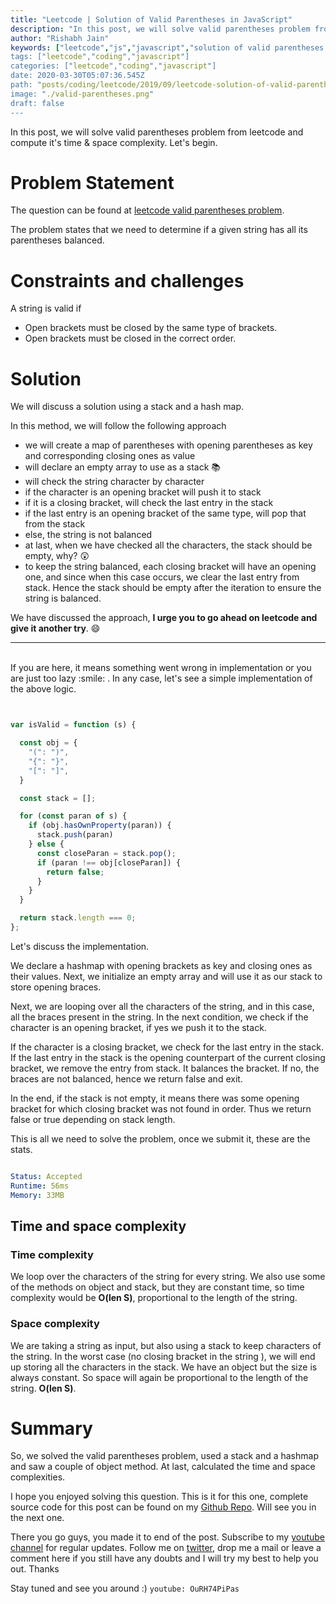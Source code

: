 ```yaml
---
title: "Leetcode | Solution of Valid Parentheses in JavaScript"
description: "In this post, we will solve valid parentheses problem from leetcode and compute the time and space complexities. Let's begin."
author: "Rishabh Jain"
keywords: ["leetcode","js","javascript","solution of valid parentheses problem","rishabh","jain","rishabh jain","rishabh1403","blog","competitive","coding","programming","tech","technology", interview", "interview questions"]
tags: ["leetcode","coding","javascript"]
categories: ["leetcode","coding","javascript"]
date: 2020-03-30T05:07:36.545Z
path: "posts/coding/leetcode/2019/09/leetcode-solution-of-valid-parentheses-in-javascript"
image: "./valid-parentheses.png"
draft: false
---
```


In this post, we will solve valid parentheses problem from leetcode and compute it's time & space complexity. Let's begin.
<!--more-->

# Problem Statement
The question can be found at [leetcode valid parentheses problem](https://leetcode.com/problems/valid-parentheses/).

The problem states that we need to determine if a given string has all its parentheses balanced.

# Constraints and challenges

A string is valid if
- Open brackets must be closed by the same type of brackets.
- Open brackets must be closed in the correct order.

# Solution

 We will discuss a solution using a stack and a hash map.

In this method, we will follow the following approach

- we will create a map of parentheses with opening parentheses as key and corresponding closing ones as value
- will declare an empty array to use as a stack :books:
- will check the string character by character
- if the character is an opening bracket will push it to stack
- if it is a closing bracket, will check the last entry in the stack
- if the last entry is an opening bracket of the same type, will pop that from the stack
- else, the string is not balanced
- at last, when we have checked all the characters, the stack should be empty, why? :astonished:
- to keep the string balanced, each closing bracket will have an opening one, and since when this case occurs, we clear the last entry from stack. Hence the stack should be empty after the iteration to ensure the string is balanced.

We have discussed the approach, **I urge you to go ahead on leetcode and give it another try**. :smile:

<hr />
<br />
If you are here, it means something went wrong in implementation or you are just too lazy :smile: . In any case, let's see a simple implementation of the above logic.

```js


var isValid = function (s) {

  const obj = {
    "(": ")",
    "{": "}",
    "[": "]",
  }

  const stack = [];

  for (const paran of s) {
    if (obj.hasOwnProperty(paran)) {
      stack.push(paran)
    } else {
      const closeParan = stack.pop();
      if (paran !== obj[closeParan]) {
        return false;
      }
    }
  }

  return stack.length === 0;
};

```

Let's discuss the implementation. 

We declare a hashmap with opening brackets as key and closing ones as their values. Next, we initialize an empty array and will use it as our stack to store opening braces.

Next, we are looping over all the characters of the string, and in this case, all the braces present in the string. In the next condition, we check if the character is an opening bracket, if yes we push it to the stack.

If the character is a closing bracket, we check for the last entry in the stack. If the last entry in the stack is the opening counterpart of the current closing bracket, we remove the entry from stack. It balances the bracket. If no, the braces are not balanced, hence we return false and exit.

In the end, if the stack is not empty, it means there was some opening bracket for which closing bracket was not found in order. Thus we return false or true depending on stack length.

This is all we need to solve the problem, once we submit it, these are the stats.
```yaml

Status: Accepted
Runtime: 56ms
Memory: 33MB

```

## Time and space complexity

### Time complexity

We loop over the characters of the string for every string. We also use some of the methods on object and stack, but they are constant time, so time complexity would be **O(len S)**, proportional to the length of the string.

### Space complexity

We are taking a string as input, but also using a stack to keep characters of the string. In the worst case (no closing bracket in the string ), we will end up storing all the characters in the stack. We have an object but the size is always constant. So space will again be proportional to the length of the string. **O(len S)**.

# Summary

So, we solved the valid parentheses problem, used a stack and a hashmap and saw a couple of object method. At last, calculated the time and space complexities.

I hope you enjoyed solving this question. This is it for this one, complete source code for this post can be found on my [Github Repo](https://github.com/rishabh1403/leetcode-javascript-solutions). Will see you in the next one.

There you go guys, you made it to end of the post.  Subscribe to my [youtube channel](https://www.youtube.com/channel/UC4syrEYE9_fzeVBajZIyHlA) for regular updates. Follow me on [twitter](https://www.twitter.com/rishabhjain1403), drop me a mail or leave a comment here if you still have any doubts and I will try my best to help you out. Thanks

Stay tuned and see you around :)
`youtube: OuRH74PiPas`
